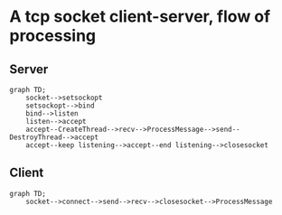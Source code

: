 # A tcp socket client-server, flow of processing
## Server
```mermaid
graph TD;
    socket-->setsockopt
    setsockopt-->bind
    bind-->listen
    listen-->accept
    accept--CreateThread-->recv-->ProcessMessage-->send--DestroyThread-->accept
    accept--keep listening-->accept--end listening-->closesocket
```
## Client
```mermaid
graph TD;
    socket-->connect-->send-->recv-->closesocket-->ProcessMessage
```